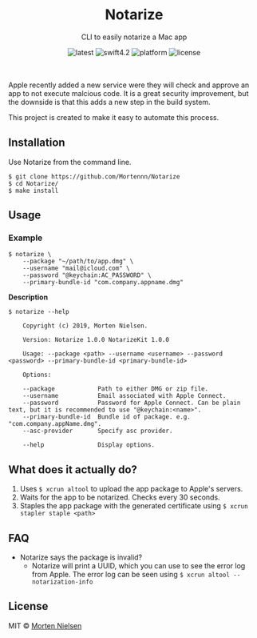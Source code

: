 <h1 align="center">Notarize</h1>
<p align="center">CLI to easily notarize a Mac app</p>
<p align="center">
    <img src="https://badgen.net/github/release/Mortennn/Notarize/stable?label=Release&color=black" alt="latest">
    <img src="https://badgen.net/badge/Swift/4.2/black" alt="swift4.2">
    <img src="https://badgen.net/badge/Platform/macOS/black" alt="platform">
    <img src="https://badgen.net/badge/License/MIT/black" alt="license">
</p>
<br><br>
Apple recently added a new service were they will check and approve an app to not execute malcious code. It is a great security improvement, but the downside is that this adds a new step in the build system.

This project is created to make it easy to automate this process.

## Installation
Use Notarize from the command line.
```
$ git clone https://github.com/Mortennn/Notarize
$ cd Notarize/
$ make install
```

## Usage

### Example
```
$ notarize \
    --package "~/path/to/app.dmg" \
    --username "mail@icloud.com" \
    --password "@keychain:AC_PASSWORD" \
    --primary-bundle-id "com.company.appname.dmg"
```

**Description**
```
$ notarize --help

    Copyright (c) 2019, Morten Nielsen.

    Version: Notarize 1.0.0 NotarizeKit 1.0.0

    Usage: --package <path> --username <username> --password <password> --primary-bundle-id <primary-bundle-id>

    Options:

    --package            Path to either DMG or zip file.
    --username           Email associated with Apple Connect.
    --password           Password for Apple Connect. Can be plain text, but it is recommended to use "@keychain:<name>".
    --primary-bundle-id  Bundle id of package. e.g. "com.company.appName.dmg".
    --asc-provider       Specify asc provider.

    --help               Display options.

```

## What does it actually do?
1. Uses `$ xcrun altool` to upload the app package to Apple's servers.
2. Waits for the app to be notarized. Checks every 30 seconds.
3. Staples the app package with the generated certificate using `$ xcrun stapler staple <path>`

## FAQ

* Notarize says the package is invalid?
    * Notarize will print a UUID, which you can use to see the error log from Apple. The error log can be seen using `$ xcrun altool --notarization-info`

## License
MIT © [Morten Nielsen](https://github.com/Mortennn)
